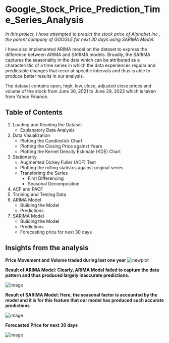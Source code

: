 # Google_Stock_Price_Prediction_Time_Series_Analysis
*In this project, I have attempted to predict the stock price of Alphabet Inc., the parent company of GOOGLE for next 30 days using SARIMA Model.*

I have also implemented ARIMA model on the dataset to express the difference between ARIMA and SARIMA models. Broadly, the SARIMA captures the seasonality in the data which can be attributed as a characteristic of a time series in which the data experiences regular and predictable changes that recur at specific intervals and thus is able to produce better results in our analysis.

The dataset contains open, high, low, close, adjusted close prices and volume of the stock from June 30, 2021 to June 29, 2022 which is taken from Yahoo Finance.
## Table of Contents
1. Loading and Reading the Dataset
   * Explanatory Data Analysis
2. Data Visualization 
   * Plotting the Candlestick Chart
   * Plotting the Closing Price against Years
   * Plotting the Kernel Density Estimate (KDE) Chart
3. Stationarity
   * Augmented Dickey Fuller (ADF) Test
   * Plotting the rolling statistcs against original series
   * Transforimg the Series
     * First Differencing
     * Seasonal Decomposition
4. ACF and PACF
5. Training and Testing Data
6. ARIMA Model
   * Building the Model
   * Predictions
7. SARIMA Model
   * Building the Model
   * Predictions
   * Forecasting price for next 30 days
   
## Insights from the analysis

**Price Movement and Volume traded during last one year**
![newplot](https://user-images.githubusercontent.com/99166745/177274597-104d679a-5d7e-44ca-810c-670c5368fa66.png)

**Result of ARIMA Model: Clearly, ARIMA Model failed to capture the data pattern and thus produced largely inaccurate predictions.**

![image](https://user-images.githubusercontent.com/99166745/177276937-fb6adb67-6ec1-4697-a50e-e2b880c72294.png)

**Result of SARIMA Model: Here, the seasonal factor is accounted by the model and it is for this feature that our model has produced such accurate predictions**

![image](https://user-images.githubusercontent.com/99166745/177285085-901f7a9e-28c4-4970-b321-2e44e728ae72.png)

**Forecasted Price for next 30 days**

![image](https://user-images.githubusercontent.com/99166745/177284903-3f6b6332-b888-4067-964e-12d5d2b2847b.png)

